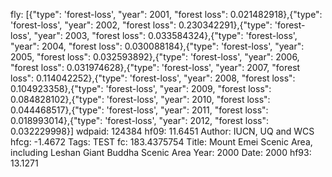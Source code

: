 fly: [{"type": 'forest-loss', "year": 2001, "forest loss": 0.021482918},{"type": 'forest-loss', "year": 2002, "forest loss": 0.230342291},{"type": 'forest-loss', "year": 2003, "forest loss": 0.033584324},{"type": 'forest-loss', "year": 2004, "forest loss": 0.030088184},{"type": 'forest-loss', "year": 2005, "forest loss": 0.032593892},{"type": 'forest-loss', "year": 2006, "forest loss": 0.031974628},{"type": 'forest-loss', "year": 2007, "forest loss": 0.114042252},{"type": 'forest-loss', "year": 2008, "forest loss": 0.104923358},{"type": 'forest-loss', "year": 2009, "forest loss": 0.084828102},{"type": 'forest-loss', "year": 2010, "forest loss": 0.044468517},{"type": 'forest-loss', "year": 2011, "forest loss": 0.018993014},{"type": 'forest-loss', "year": 2012, "forest loss": 0.032229998}]
wdpaid: 124384
hf09: 11.6451
Author: IUCN, UQ and WCS
hfcg: -1.4672
Tags: TEST
fc: 183.4375754
Title: Mount Emei Scenic Area, including Leshan Giant Buddha Scenic Area
Year: 2000
Date: 2000
hf93: 13.1271
